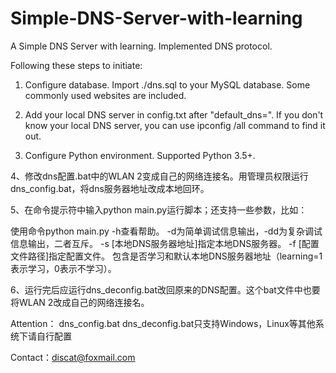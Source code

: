 # Simple-DNS-Server-with-learning
A Simple DNS Server with learning. Implemented DNS protocol.

Following these steps to initiate:
1. Configure database. Import ./dns.sql to your MySQL database. Some commonly used websites are included.

2. Add your local DNS server in config.txt after "default_dns=". If you don't know your local DNS server, you can use ipconfig /all command to find it out.

3. Configure Python environment. Supported Python 3.5+. 

4、修改dns配置.bat中的WLAN 2变成自己的网络连接名。用管理员权限运行dns_config.bat，将dns服务器地址改成本地回环。

5、在命令提示符中输入python main.py运行脚本；还支持一些参数，比如：

使用命令python main.py -h查看帮助。
-d为简单调试信息输出，-dd为复杂调试信息输出，二者互斥。
-s [本地DNS服务器地址]指定本地DNS服务器。
-f [配置文件路径]指定配置文件。
包含是否学习和默认本地DNS服务器地址（learning=1表示学习，0表示不学习）。

6、运行完后应运行dns_deconfig.bat改回原来的DNS配置。这个bat文件中也要将WLAN 2改成自己的网络连接名。

Attention：
dns_config.bat dns_deconfig.bat只支持Windows，Linux等其他系统下请自行配置

Contact：discat@foxmail.com
